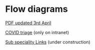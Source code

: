 # Flow diagrams

[PDF updated 3rd April](https://drive.google.com/open?id=1OCGD0MJPCuGhOSIiEQ7NfT9PV0dKE6BN)

[COVID triage](http://slhd-intranet.sswahs.nsw.gov.au/RPA/ICS/covid_triage.html) (only on intranet)

[Sub speciality Links](https://docs.google.com/spreadsheets/d/1103eVvvmhcQxqVhlmmtnmM5n7BMfw2_zKRrBLx8UsxA/edit#gid=0)
(under construction)
